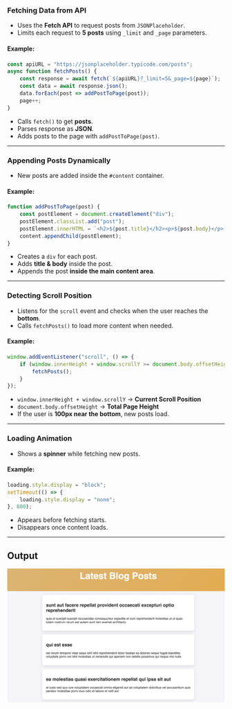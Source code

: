

### **Fetching Data from API**
- Uses the **Fetch API** to request posts from `JSONPlaceholder`.
- Limits each request to **5 posts** using `_limit` and `_page` parameters.

#### **Example:**
```js
const apiURL = "https://jsonplaceholder.typicode.com/posts";
async function fetchPosts() {
    const response = await fetch(`${apiURL}?_limit=5&_page=${page}`);
    const data = await response.json();
    data.forEach(post => addPostToPage(post));
    page++;
}
```
- Calls `fetch()` to get **posts**.
- Parses response as **JSON**.
- Adds posts to the page with `addPostToPage(post)`.

---

### **Appending Posts Dynamically**
- New posts are added inside the `#content` container.

#### **Example:**
```js
function addPostToPage(post) {
    const postElement = document.createElement("div");
    postElement.classList.add("post");
    postElement.innerHTML = `<h2>${post.title}</h2><p>${post.body}</p>`;
    content.appendChild(postElement);
}
```
- Creates a `div` for each post.
- Adds **title & body** inside the post.
- Appends the post **inside the main content area**.

---

### **Detecting Scroll Position**
- Listens for the `scroll` event and checks when the user reaches the **bottom**.
- Calls `fetchPosts()` to load more content when needed.

#### **Example:**
```js
window.addEventListener("scroll", () => {
    if (window.innerHeight + window.scrollY >= document.body.offsetHeight - 100) {
        fetchPosts();
    }
});
```
- `window.innerHeight + window.scrollY` → **Current Scroll Position**
- `document.body.offsetHeight` → **Total Page Height**
- If the user is **100px near the bottom**, new posts load.

---

###  **Loading Animation**
- Shows a **spinner** while fetching new posts.

#### **Example:**
```js
loading.style.display = "block"; 
setTimeout(() => {
    loading.style.display = "none";
}, 800); 
```
- Appears before fetching starts.
- Disappears once content loads.

---

## Output
![Website Preview](assets/output.png)


